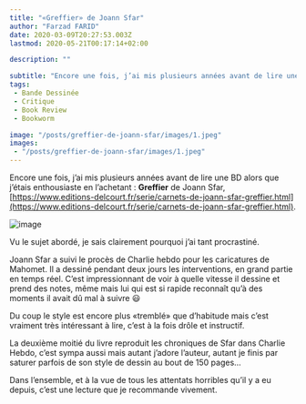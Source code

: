 ```yaml
---
title: "«Greffier» de Joann Sfar"
author: "Farzad FARID"
date: 2020-03-09T20:27:53.003Z
lastmod: 2020-05-21T00:17:14+02:00

description: ""

subtitle: "Encore une fois, j’ai mis plusieurs années avant de lire une BD alors que j’étais enthousiaste en l’achetant : Greffier de Joann Sfar…"
tags:
 - Bande Dessinée
 - Critique
 - Book Review
 - Bookworm

image: "/posts/greffier-de-joann-sfar/images/1.jpeg" 
images:
 - "/posts/greffier-de-joann-sfar/images/1.jpeg"
---
```


Encore une fois, j’ai mis plusieurs années avant de lire une BD alors que j’étais enthousiaste en l’achetant : **Greffier** de Joann Sfar, [https://www.editions-delcourt.fr/serie/carnets-de-joann-sfar-greffier.html](https://www.editions-delcourt.fr/serie/carnets-de-joann-sfar-greffier.html).




![image](/posts/greffier-de-joann-sfar/images/1.jpeg#layoutTextWidth)



Vu le sujet abordé, je sais clairement pourquoi j’ai tant procrastiné.

Joann Sfar a suivi le procès de Charlie hebdo pour les caricatures de Mahomet. Il a dessiné pendant deux jours les interventions, en grand partie en temps réel. C’est impressionnant de voir à quelle vitesse il dessine et prend des notes, même mais lui qui est si rapide reconnaît qu’à des moments il avait dû mal à suivre 😃

Du coup le style est encore plus «tremblé» que d’habitude mais c’est vraiment très intéressant à lire, c’est à la fois drôle et instructif.

La deuxième moitié du livre reproduit les chroniques de Sfar dans Charlie Hebdo, c’est sympa aussi mais autant j’adore l’auteur, autant je finis par saturer parfois de son style de dessin au bout de 150 pages…

Dans l’ensemble, et à la vue de tous les attentats horribles qu’il y a eu depuis, c’est une lecture que je recommande vivement.
